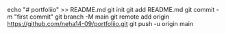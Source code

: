 echo "# portfoliio" >> README.md
git init
git add README.md
git commit -m "first commit"
git branch -M main
git remote add origin https://github.com/neha14-09/portfoliio.git
git push -u origin main
